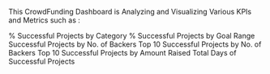 This CrowdFunding Dashboard is Analyzing and Visualizing Various KPIs and Metrics such as :

% Successful Projects by Category
% Successful Projects by Goal Range
Successful Projects by No. of Backers
Top 10 Successful Projects by No. of Backers
Top 10 Successful Projects by Amount Raised
Total Days of Successful Projects
